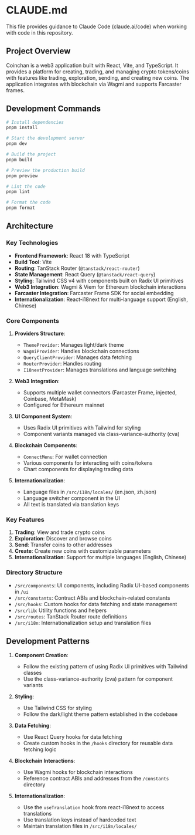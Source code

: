 # CLAUDE.md

This file provides guidance to Claude Code (claude.ai/code) when working with code in this repository.

## Project Overview

Coinchan is a web3 application built with React, Vite, and TypeScript. It provides a platform for creating, trading, and managing crypto tokens/coins with features like trading, exploration, sending, and creating new coins. The application integrates with blockchain via Wagmi and supports Farcaster frames.

## Development Commands

```bash
# Install dependencies
pnpm install

# Start the development server
pnpm dev

# Build the project
pnpm build

# Preview the production build
pnpm preview

# Lint the code
pnpm lint

# Format the code
pnpm format
```

## Architecture

### Key Technologies

- **Frontend Framework**: React 18 with TypeScript
- **Build Tool**: Vite
- **Routing**: TanStack Router (`@tanstack/react-router`)
- **State Management**: React Query (`@tanstack/react-query`)
- **Styling**: Tailwind CSS v4 with components built on Radix UI primitives
- **Web3 Integration**: Wagmi & Viem for Ethereum blockchain interactions
- **Farcaster Integration**: Farcaster Frame SDK for social embedding
- **Internationalization**: React-i18next for multi-language support (English, Chinese)

### Core Components

1. **Providers Structure**:
   - `ThemeProvider`: Manages light/dark theme
   - `WagmiProvider`: Handles blockchain connections
   - `QueryClientProvider`: Manages data fetching
   - `RouterProvider`: Handles routing
   - `I18nextProvider`: Manages translations and language switching

2. **Web3 Integration**:
   - Supports multiple wallet connectors (Farcaster Frame, injected, Coinbase, MetaMask)
   - Configured for Ethereum mainnet

3. **UI Component System**:
   - Uses Radix UI primitives with Tailwind for styling
   - Component variants managed via class-variance-authority (cva)

4. **Blockchain Components**:
   - `ConnectMenu`: For wallet connection
   - Various components for interacting with coins/tokens
   - Chart components for displaying trading data

5. **Internationalization**:
   - Language files in `/src/i18n/locales/` (en.json, zh.json)
   - Language switcher component in the UI
   - All text is translated via translation keys

### Key Features

1. **Trading**: View and trade crypto coins
2. **Exploration**: Discover and browse coins
3. **Send**: Transfer coins to other addresses
4. **Create**: Create new coins with customizable parameters
5. **Internationalization**: Support for multiple languages (English, Chinese)

### Directory Structure

- `/src/components`: UI components, including Radix UI-based components in `/ui`
- `/src/constants`: Contract ABIs and blockchain-related constants
- `/src/hooks`: Custom hooks for data fetching and state management
- `/src/lib`: Utility functions and helpers
- `/src/routes`: TanStack Router route definitions
- `/src/i18n`: Internationalization setup and translation files

## Development Patterns

1. **Component Creation**:
   - Follow the existing pattern of using Radix UI primitives with Tailwind classes
   - Use the class-variance-authority (cva) pattern for component variants

2. **Styling**:
   - Use Tailwind CSS for styling
   - Follow the dark/light theme pattern established in the codebase

3. **Data Fetching**:
   - Use React Query hooks for data fetching
   - Create custom hooks in the `/hooks` directory for reusable data fetching logic

4. **Blockchain Interactions**:
   - Use Wagmi hooks for blockchain interactions
   - Reference contract ABIs and addresses from the `/constants` directory

5. **Internationalization**:
   - Use the `useTranslation` hook from react-i18next to access translations
   - Use translation keys instead of hardcoded text
   - Maintain translation files in `/src/i18n/locales/`